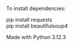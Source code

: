 To install dependencies:

pip install requests  
pip install beautifulsoup4  

Made with Python 3.12.3
